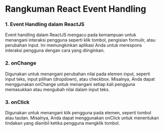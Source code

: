 # Rangkuman React Event Handling

### 1. Event Handling dalam ReactJS
Event handling dalam ReactJS mengacu pada kemampuan untuk menangani interaksi pengguna seperti klik tombol, pengisian formulir, atau perubahan input. Ini memungkinkan aplikasi Anda untuk merespons interaksi pengguna dengan cara yang diinginkan.

### 2. onChange
Digunakan untuk menangani perubahan nilai pada elemen input, seperti input teks, input pilihan (dropdown), atau checkbox. Misalnya, Anda dapat menggunakan onChange untuk menangani setiap kali pengguna memasukkan atau mengubah nilai dalam input teks.

### 3. onClick
Digunakan untuk menangani klik pengguna pada elemen, seperti tombol atau tautan. Misalnya, Anda dapat menggunakan onClick untuk menentukan tindakan yang diambil ketika pengguna mengklik tombol.